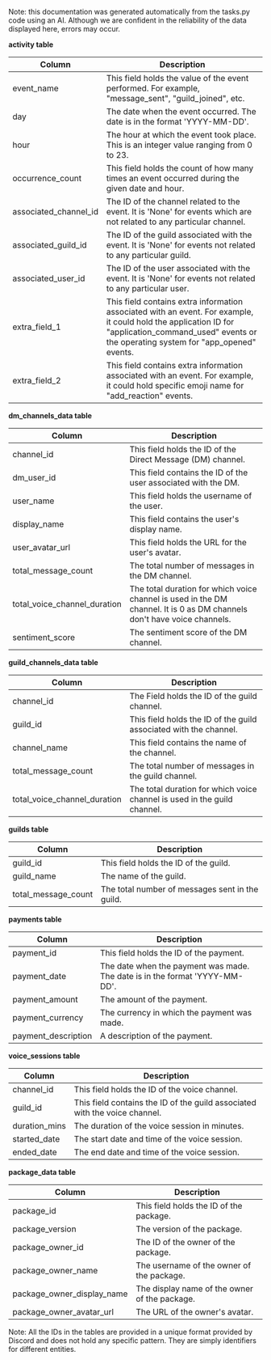 Note: this documentation was generated automatically from the tasks.py code using an AI. Although we are confident in the reliability of the data displayed here, errors may occur.


**activity table**

|Column|Description|
|---|---|
|event_name|This field holds the value of the event performed. For example, "message_sent", "guild_joined", etc.|
|day|The date when the event occurred. The date is in the format 'YYYY-MM-DD'.|
|hour|The hour at which the event took place. This is an integer value ranging from 0 to 23.|
|occurrence_count|This field holds the count of how many times an event occurred during the given date and hour.|
|associated_channel_id|The ID of the channel related to the event. It is 'None' for events which are not related to any particular channel.|
|associated_guild_id|The ID of the guild associated with the event. It is 'None' for events not related to any particular guild.|
|associated_user_id|The ID of the user associated with the event. It is 'None' for events not related to any particular user.|
|extra_field_1|This field contains extra information associated with an event. For example, it could hold the application ID for "application_command_used" events or the operating system for "app_opened" events.|
|extra_field_2|This field contains extra information associated with an event. For example, it could hold specific emoji name for "add_reaction" events.|

**dm_channels_data table**

|Column|Description|
|---|---|
|channel_id|This field holds the ID of the Direct Message (DM) channel.|
|dm_user_id|This field contains the ID of the user associated with the DM.|
|user_name|This field holds the username of the user.|
|display_name|This field contains the user's display name.|
|user_avatar_url|This field holds the URL for the user's avatar.|
|total_message_count|The total number of messages in the DM channel.|
|total_voice_channel_duration|The total duration for which voice channel is used in the DM channel. It is 0 as DM channels don't have voice channels.|
|sentiment_score|The sentiment score of the DM channel.|

**guild_channels_data table**

|Column|Description|
|---|---|
|channel_id|The Field holds the ID of the guild channel.|
|guild_id|This field holds the ID of the guild associated with the channel.|
|channel_name|This field contains the name of the channel.|
|total_message_count|The total number of messages in the guild channel.|
|total_voice_channel_duration|The total duration for which voice channel is used in the guild channel.|

**guilds table**

|Column|Description|
|---|---|
|guild_id|This field holds the ID of the guild.|
|guild_name|The name of the guild.|
|total_message_count|The total number of messages sent in the guild.|

**payments table**

|Column|Description|
|---|---|
|payment_id|This field holds the ID of the payment.|
|payment_date|The date when the payment was made. The date is in the format 'YYYY-MM-DD'.|
|payment_amount|The amount of the payment.|
|payment_currency|The currency in which the payment was made.|
|payment_description|A description of the payment.|

**voice_sessions table**

|Column|Description|
|---|---|
|channel_id|This field holds the ID of the voice channel.|
|guild_id|This field contains the ID of the guild associated with the voice channel.|
|duration_mins|The duration of the voice session in minutes.|
|started_date|The start date and time of the voice session.|
|ended_date|The end date and time of the voice session.|

**package_data table**

|Column|Description|
|---|---|
|package_id|This field holds the ID of the package.|
|package_version|The version of the package.|
|package_owner_id|The ID of the owner of the package.|
|package_owner_name|The username of the owner of the package.|
|package_owner_display_name|The display name of the owner of the package.|
|package_owner_avatar_url|The URL of the owner's avatar.|

Note: All the IDs in the tables are provided in a unique format provided by Discord and does not hold any specific pattern. They are simply identifiers for different entities.